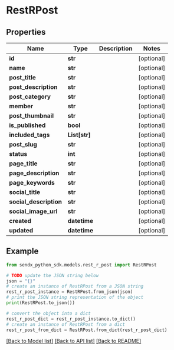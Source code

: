 # RestRPost


## Properties

Name | Type | Description | Notes
------------ | ------------- | ------------- | -------------
**id** | **str** |  | [optional] 
**name** | **str** |  | [optional] 
**post_title** | **str** |  | [optional] 
**post_description** | **str** |  | [optional] 
**post_category** | **str** |  | [optional] 
**member** | **str** |  | [optional] 
**post_thumbnail** | **str** |  | [optional] 
**is_published** | **bool** |  | [optional] 
**included_tags** | **List[str]** |  | [optional] 
**post_slug** | **str** |  | [optional] 
**status** | **int** |  | [optional] 
**page_title** | **str** |  | [optional] 
**page_description** | **str** |  | [optional] 
**page_keywords** | **str** |  | [optional] 
**social_title** | **str** |  | [optional] 
**social_description** | **str** |  | [optional] 
**social_image_url** | **str** |  | [optional] 
**created** | **datetime** |  | [optional] 
**updated** | **datetime** |  | [optional] 

## Example

```python
from sendx_python_sdk.models.rest_r_post import RestRPost

# TODO update the JSON string below
json = "{}"
# create an instance of RestRPost from a JSON string
rest_r_post_instance = RestRPost.from_json(json)
# print the JSON string representation of the object
print(RestRPost.to_json())

# convert the object into a dict
rest_r_post_dict = rest_r_post_instance.to_dict()
# create an instance of RestRPost from a dict
rest_r_post_from_dict = RestRPost.from_dict(rest_r_post_dict)
```
[[Back to Model list]](../README.md#documentation-for-models) [[Back to API list]](../README.md#documentation-for-api-endpoints) [[Back to README]](../README.md)


